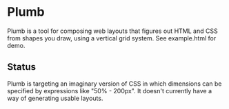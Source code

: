 Plumb
=====

Plumb is a tool for composing web layouts that figures out HTML and CSS from shapes you draw, using a vertical grid system. See example.html for demo.


Status
------

Plumb is targeting an imaginary version of CSS in which dimensions can be specified by expressions like "50% - 200px". It doesn't currently have a way of generating usable layouts.